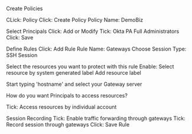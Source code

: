 Create Policies

CLick: Policy
Click: Create Policy
Policy Name: DemoBiz

Select Principals
Click: Add or Modify
Tick: Okta PA Full Administrators
Click: Save

Define Rules
Click: Add Rule
Rule Name: Gateways
Choose Session Type: SSH Session

Select the resources you want to protect with this rule
Enable: Select resource by system generated label
Add resource label

Start typing 'hostname' and select your Gateway server

How do you want Principals to access resources?

Tick: Access resources by individual account

Session Recording
Tick: Enable traffic forwarding through gateways
Tick: Record session through gateways
Click: Save Rule